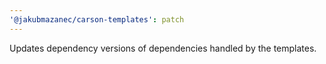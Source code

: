 ```yaml
---
'@jakubmazanec/carson-templates': patch
---
```


Updates dependency versions of dependencies handled by the templates.

